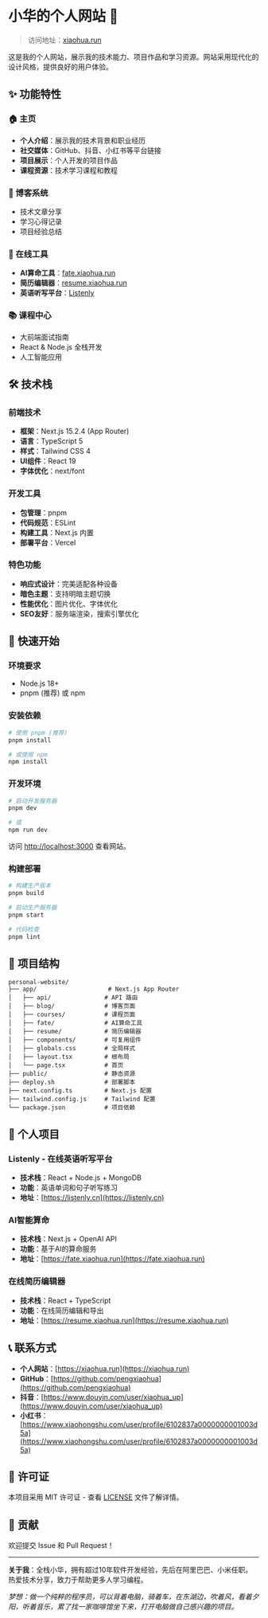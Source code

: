 # 小华的个人网站 🚀

> 访问地址：[xiaohua.run](https://xiaohua.run)

这是我的个人网站，展示我的技术能力、项目作品和学习资源。网站采用现代化的设计风格，提供良好的用户体验。

## ✨ 功能特性

### 🏠 主页
- **个人介绍**：展示我的技术背景和职业经历
- **社交媒体**：GitHub、抖音、小红书等平台链接
- **项目展示**：个人开发的项目作品
- **课程资源**：技术学习课程和教程

### 📝 博客系统
- 技术文章分享
- 学习心得记录
- 项目经验总结

### 🎯 在线工具
- **AI算命工具**：[fate.xiaohua.run](https://fate.xiaohua.run)
- **简历编辑器**：[resume.xiaohua.run](https://resume.xiaohua.run)
- **英语听写平台**：[Listenly](https://listenly.cn)

### 📚 课程中心
- 大前端面试指南
- React & Node.js 全栈开发
- 人工智能应用

## 🛠️ 技术栈

### 前端技术
- **框架**：Next.js 15.2.4 (App Router)
- **语言**：TypeScript 5
- **样式**：Tailwind CSS 4
- **UI组件**：React 19
- **字体优化**：next/font

### 开发工具
- **包管理**：pnpm
- **代码规范**：ESLint
- **构建工具**：Next.js 内置
- **部署平台**：Vercel

### 特色功能
- **响应式设计**：完美适配各种设备
- **暗色主题**：支持明暗主题切换
- **性能优化**：图片优化、字体优化
- **SEO友好**：服务端渲染，搜索引擎优化

## 🚀 快速开始

### 环境要求
- Node.js 18+ 
- pnpm (推荐) 或 npm

### 安装依赖
```bash
# 使用 pnpm (推荐)
pnpm install

# 或使用 npm
npm install
```

### 开发环境
```bash
# 启动开发服务器
pnpm dev

# 或
npm run dev
```

访问 [http://localhost:3000](http://localhost:3000) 查看网站。

### 构建部署
```bash
# 构建生产版本
pnpm build

# 启动生产服务器
pnpm start

# 代码检查
pnpm lint
```

## 📁 项目结构

```
personal-website/
├── app/                    # Next.js App Router
│   ├── api/               # API 路由
│   ├── blog/              # 博客页面
│   ├── courses/           # 课程页面
│   ├── fate/              # AI算命工具
│   ├── resume/            # 简历编辑器
│   ├── components/        # 可复用组件
│   ├── globals.css        # 全局样式
│   ├── layout.tsx         # 根布局
│   └── page.tsx           # 首页
├── public/                # 静态资源
├── deploy.sh              # 部署脚本
├── next.config.ts         # Next.js 配置
├── tailwind.config.js     # Tailwind 配置
└── package.json           # 项目依赖
```

## 🌟 个人项目

### Listenly - 在线英语听写平台
- **技术栈**：React + Node.js + MongoDB
- **功能**：英语单词和句子听写练习
- **地址**：[https://listenly.cn](https://listenly.cn)

### AI智能算命
- **技术栈**：Next.js + OpenAI API
- **功能**：基于AI的算命服务
- **地址**：[https://fate.xiaohua.run](https://fate.xiaohua.run)

### 在线简历编辑器
- **技术栈**：React + TypeScript
- **功能**：在线简历编辑和导出
- **地址**：[https://resume.xiaohua.run](https://resume.xiaohua.run)

## 📞 联系方式

- **个人网站**：[https://xiaohua.run](https://xiaohua.run)
- **GitHub**：[https://github.com/pengxiaohua](https://github.com/pengxiaohua)
- **抖音**：[https://www.douyin.com/user/xiaohua_up](https://www.douyin.com/user/xiaohua_up)
- **小红书**：[https://www.xiaohongshu.com/user/profile/6102837a0000000001003d5a](https://www.xiaohongshu.com/user/profile/6102837a0000000001003d5a)

## 📄 许可证

本项目采用 MIT 许可证 - 查看 [LICENSE](LICENSE) 文件了解详情。

## 🤝 贡献

欢迎提交 Issue 和 Pull Request！

---

**关于我**：全栈小华，拥有超过10年软件开发经验，先后在阿里巴巴、小米任职。热爱技术分享，致力于帮助更多人学习编程。

*梦想：做一个纯粹的程序员，可以背着电脑，骑着车，在东湖边，吹着风，看着夕阳，听着音乐，累了找一家咖啡馆坐下来，打开电脑做自己感兴趣的项目。*
